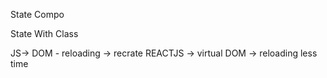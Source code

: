 State Compo

State With Class

JS-> DOM  - reloading -> recrate
REACTJS -> virtual DOM  -> reloading less time 